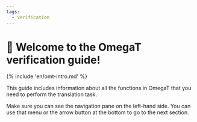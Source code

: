 ```yaml
---
tags:
  - Verification
---
```


<!-- # Verification -->

<style>
a.md-footer__link--prev[aria-label^="Previous:"],
.md-nav__icon
{
  display: none !important;
}
</style>

# 👋 Welcome to the OmegaT verification guide!

<!-- section: omegat intro -->

{% include 'en/omt-intro.md' %}

This guide includes information about all the functions in OmegaT that you need to perform the translation task.

Make sure you can see the navigation pane on the left-hand side. You can use that menu or the arrow button at the bottom to go to the next section.


